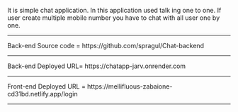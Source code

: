 It is simple chat application. In this application used talk ing one to one. If user create multiple mobile number you have to chat with all user one by one.
<hr>
Back-end Source code = https://github.com/spragul/Chat-backend
<hr>
Back-end Deployed URL= https://chatapp-jarv.onrender.com
<hr>
Front-end Deployed URL = https://mellifluous-zabaione-cd31bd.netlify.app/login
<hr>
